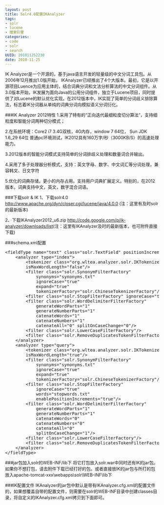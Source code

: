 ```yaml
---
layout: post
title: Solr4.0配置IKAnalyzer
tags: 
- solr
- lucene
- 搜索引擎
categories:
- code
- solr
- search
UUID: 201011252230
date: 2010-11-25
---
```


IK Analyzer是一个开源的，基于java语言开发的轻量级的中文分词工具包。从2006年12月推出1.0版开始， IKAnalyzer已经推出了4个大版本。最初，它是以开源项目Luence为应用主体的，结合词典分词和文法分析算法的中文分词组件。从3.0版本开始，IK发展为面向Java的公用分词组件，独立于Lucene项目，同时提供了对Lucene的默认优化实现。在2012版本中，IK实现了简单的分词歧义排除算法，标志着IK分词器从单纯的词典分词向模拟语义分词衍化。

###IK Analyzer 2012特性
1.采用了特有的“正向迭代最细粒度切分算法“，支持细粒度和智能分词两种切分模式；

2.在系统环境：Core2 i7 3.4G双核，4G内存，window 7 64位， Sun JDK 1.6_29 64位 普通pc环境测试，IK2012具有160万字/秒（3000KB/S）的高速处理能力。

3.2012版本的智能分词模式支持简单的分词排歧义处理和数量词合并输出。

4.采用了多子处理器分析模式，支持：英文字母、数字、中文词汇等分词处理，兼容韩文、日文字符

5.优化的词典存储，更小的内存占用。支持用户词典扩展定义。特别的，在2012版本，词典支持中文，英文，数字混合词语。

###下载solr & IK 
1、下载solr4.0 <a href="http://www.apache.org/dyn/closer.cgi/lucene/java/4.0.0">http://www.apache.org/dyn/closer.cgi/lucene/java/4.0.0</a>  (注：这里有及时solr的最新版本)

2、下载IKAnalyzer2012_u6.zip <a href="http://code.google.com/p/ik-analyzer/downloads/list">http://code.google.com/p/ik-analyzer/downloads/list</a>(注：这里有IKAnalyzer及时的最新版本，也可附件直接下载)

###schema.xml配置
<pre id="xml">
&lt;fieldType name="text" class="solr.TextField" positionIncrementGap="100"&gt;  
    &lt;analyzer type="index"&gt;  
        &lt;tokenizer class="org.wltea.analyzer.solr.IKTokenizerFactory" 
        isMaxWordLength="false"/&gt;  
        &lt;filter class="solr.SynonymFilterFactory" 
            synonyms="synonyms.txt" 
            ignoreCase="true" 
            expand="true" 
            tokenizerFactory="solr.ChineseTokenizerFactory"/&gt; 
        &lt;filter class="solr.StopFilterFactory" ignoreCase="true" words="stopwords.txt" enablePositionIncrements="true" /&gt;  
        &lt;filter class="solr.WordDelimiterFilterFactory" 
            generateWordParts="1" 
            generateNumberParts="1"   
            catenateWords="1" 
            catenateNumbers="1" 
            catenateAll="0" splitOnCaseChange="0"/&gt;  
        &lt;filter class="solr.LowerCaseFilterFactory"/&gt;  
        &lt;filter class="solr.RemoveDuplicatesTokenFilterFactory"/&gt;
    &lt;/analyzer&gt;  
    &lt;analyzer type="query"&gt;  
        &lt;tokenizer class="org.wltea.analyzer.solr.IKTokenizerFactory"
        isMaxWordLength="true"/&gt;  
        &lt;filter class="solr.SynonymFilterFactory"
            synonyms="synonyms.txt" 
            ignoreCase="true"   
            expand="true" 
            tokenizerFactory="solr.ChineseTokenizerFactory"/&gt;  
        &lt;filter class="solr.StopFilterFactory" 
            ignoreCase="true" 
            words="stopwords.txt" 
            enablePositionIncrements="true"/&gt;  
        &lt;filter class="solr.WordDelimiterFilterFactory" 
            generateWordParts="1" 
            generateNumberParts="1"  
            catenateWords="0" 
            catenateNumbers="0" 
            catenateAll="0" 
            splitOnCaseChange="1"/&gt;  
        &lt;filter class="solr.LowerCaseFilterFactory"/&gt;  
        &lt;filter class="solr.RemoveDuplicatesTokenFilterFactory"/&gt;  
    &lt;/analyzer&gt;  
&lt;/fieldType&gt;
</pre>

###jar包加入solr的WEB-INF/lib下
将它打包放入solr.war中同时还有IK的jar包。如果你不想打包，请去附件下载已经打好的包。或者直接放IK的jar包与所打的包放入apache-tomcat-xxx\webapps\solr\WEB-INF\lib下

###IK配置文件
IKAnalyzer的jar包中默认是带有IKAnalyzer.cfg.xml的配置文件的，如果想覆盖自带的配置文件，则需要在solr的WEB-INF目录中创建classes目录，将自定义的IKAnalyzer.cfg.xml拷贝到下面即可。


